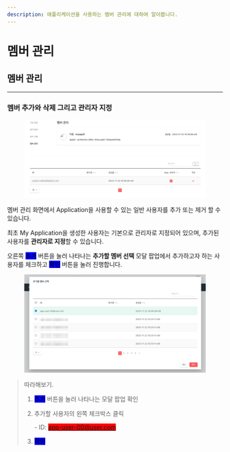 ```yaml
---
description: 애플리케이션을 사용하는 멤버 관리에 대하여 알아봅니다.
---
```


# 멤버 관리

## 멤버 관리

***

### 멤버 추가와 삭제 그리고 관리자 지정

<figure><img src="../../.gitbook/assets/image (8) (1) (1) (1).png" alt=""><figcaption></figcaption></figure>

멤버 관리 화면에서 Application을 사용할 수 있는 일반 사용자를 추가 또는 제거 할 수 있습니다.

최초 My Application을 생성한 사용자는 기본으로 관리자로 지정되어 있으며, 추가된 사용자를 **관리자로 지정**할 수 있습니다.

오른쪽 <mark style="background-color:blue;">추가</mark> 버튼을 눌러 나타나는 **추가할 멤버 선택** 모달 팝업에서 추가하고자 하는 사용자를 체크하고 <mark style="background-color:blue;">확인</mark> 버튼을 눌러 진행합니다.

<figure><img src="../../.gitbook/assets/image (9) (1) (1) (1).png" alt=""><figcaption></figcaption></figure>

> 따라해보기.
>
> 1. <mark style="background-color:blue;">추가</mark> 버튼을 눌러 나타나는 모달 팝업 확인
> 2.  추가할 사용자의 왼쪽 체크박스 클릭
>
>     \- ID: <mark style="background-color:red;">app-user-00@user.com</mark>
> 3. <mark style="background-color:blue;">확인</mark>
